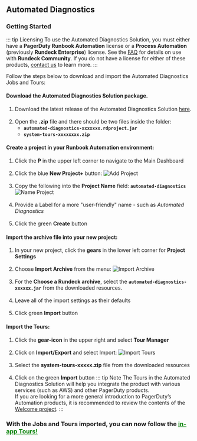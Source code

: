 ## Automated Diagnostics
### Getting Started

::: tip Licensing
To use the Automated Diagnostics Solution, you must either have a **PagerDuty Runbook Automation** license or a **Process Automation** (previously **Rundeck Enterprise**) license.
See the [FAQ](/learning/solutions/automated-diagnostics/feedback-faq) for details on use with **Rundeck Community**.
If you do not have a license for either of these products, [contact us](https://www.pagerduty.com/contact-us/runbook-automation/) to learn more.
:::

Follow the steps below to download and import the Automated Diagnostics Jobs and Tours:
#### Download the **Automated Diagnostics Solution package**.
1. Download the latest release of the Automated Diagnostics Solution [here](https://github.com/rundeckpro/automated-diagnostics-project/releases/download/1.0/automated-diagnostics-1.0.zip).<br><br>
2. Open the **.zip** file and there should be two files inside the folder:
   * **`automated-diagnostics-xxxxxxx.rdproject.jar`**
   * **`system-tours-xxxxxxxx.zip`**

#### Create a project in your Runbook Automation environment:
1. Click the **P** in the upper left corner to navigate to the Main Dashboard <br><br>
2. Click the blue **New Project+** button:
![Add Project](@assets/img/solutions-auto-diag-add-project.png)<br><br>
3. Copy the following into the **Project Name** field:  **`automated-diagnostics`**
![Name Project](@assets/img/solutions-auto-diag-name-project.png)<br><br>
4. Provide a Label for a more "user-friendly" name - such as _Automated Diagnostics_ <br><br>
5. Click the green **Create** button

#### Import the archive file into your new project:
1. In your new project, click the **gears** in the lower left corner for **Project Settings**<br><br>
2. Choose **Import Archive** from the menu:
![Import Archive](@assets/img/solutions-auto-diag-import-archive.png)<br><br>
3. For the **Choose a Rundeck archive**, select the **`automated-diagnostics-xxxxxx.jar`** from the downloaded resources.<br><br>
4. Leave all of the import settings as their defaults<br><br>
5. Click green **Import** button

#### Import the Tours:
1. Click the **gear-icon** in the upper right and select **Tour Manager**<br><br>
2. Click on **Import/Export** and select Import:
![Import Tours](@assets/img/solutions-auto-diag-import-tours.png)<br><br>
3. Select the **system-tours-xxxxx.zip** file from the downloaded resources<br><br>
4. Click on the green **Import** button
   ::: tip Note
   The Tours in the Automated Diagnostics Solution will help you integrate the product with various services (such as AWS) and other PagerDuty products.  
   If you are looking for a more general introduction to PagerDuty’s Automation products, it is recommended to review the contents of the [Welcome project](/learning/howto/welcome-project-starter.html).
   :::

### **With the Jobs and Tours imported, you can now follow the [<span style="color:green"><ins>in-app Tours!</ins></span>](/learning/solutions/automated-diagnostics/tours.html)**

